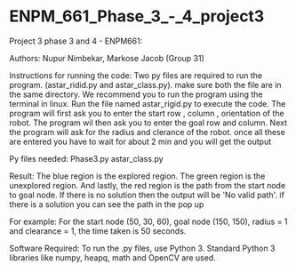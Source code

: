 # ENPM_661_Phase_3_-_4_project3
Project 3 phase 3 and 4 - ENPM661:


Authors:
Nupur Nimbekar, Markose Jacob (Group 31)


Instructions for running the code:
Two py files are required to run the program. (astar_ridid.py and astar_class.py).
make sure both the file are in the same directory.
We recommend you to run the program using the terminal in linux.
Run the file named astar_rigid.py to execute the code.
The program will first ask you to enter the start row , column , orientation of the robot.
The program wil then ask you to enter the goal row and column.
Next the program will ask for the radius and clerance of the robot.
once all these are entered you have to wait for about 2 min and you will get the output



Py files needed:
Phase3.py
astar_class.py



Result:
The blue region is the explored region. The green region is the unexplored region. And lastly, the red region is the path from the start node to goal node.
If there is no solution then the output will be 'No valid path'.
if there is a solution you can see the path in the pop up


For example:
For the start node (50, 30, 60), goal node (150, 150), radius = 1 and clearance = 1, the time taken is 50 seconds.


Software Required:
To run the .py files, use Python 3. Standard Python 3 libraries like numpy, heapq, math and OpenCV are used.
